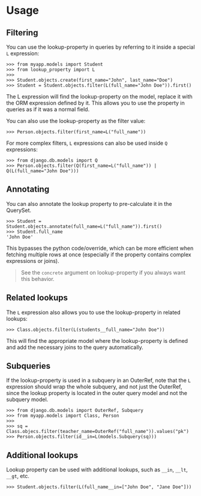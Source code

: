 # Usage

## Filtering

You can use the lookup-property in queries by referring to it inside a special `L` expression:

```pycon
>>> from myapp.models import Student
>>> from lookup_property import L
>>>
>>> Student.objects.create(first_name="John", last_name="Doe")
>>> Student = Student.objects.filter(L(full_name="John Doe")).first()
```

The L expression will find the lookup-property on the model, replace it with the
ORM expression defined by it. This allows you to use the property in queries as
if it was a normal field.

You can also use the lookup-property as the filter value:

```pycon
>>> Person.objects.filter(first_name=L("full_name"))
```

For more complex filters, `L` expressions can also be used inside `Q` expressions:

```pycon
>>> from django.db.models import Q
>>> Person.objects.filter(Q(first_name=L("full_name")) | Q(L(full_name="John Doe")))
```

## Annotating

You can also annotate the lookup property to pre-calculate it in the QuerySet.

```pycon
>>> Student = Student.objects.annotate(full_name=L("full_name")).first()
>>> Student.full_name
'John Doe'
```

This bypasses the python code/override, which can be more efficient when fetching
multiple rows at once (especially if the property contains complex expressions or joins).

> See the `concrete` argument on lookup-property if you always want this behavior.

## Related lookups

The `L` expression also allows you to use the lookup-property in related lookups:

```pycon
>>> Class.objects.filter(L(students__full_name="John Doe"))
```

This will find the appropriate model where the lookup-property is defined and
add the necessary joins to the query automatically.

## Subqueries

If the lookup-property is used in a subquery in an OuterRef, note that the
`L` expression should wrap the whole subquery, and not just the OuterRef, since the
lookup property is located in the outer query model and not the subquery model.

```pycon
>>> from django.db.models import OuterRef, Subquery
>>> from myapp.models import Class, Person
>>>
>>> sq = Class.objecs.filter(teacher_name=OuterRef("full_name")).values("pk")
>>> Person.objects.filter(id__in=L(models.Subquery(sq)))
```

## Additional lookups

Lookup property can be used with additional lookups, such as `__in`, `__lt`, `__gt`, etc.

```pycon
>>> Student.objects.filter(L(full_name__in=["John Doe", "Jane Doe"]))
```

